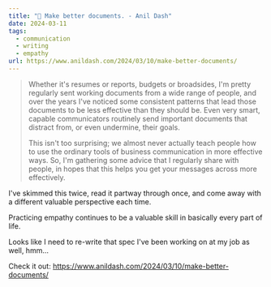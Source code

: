 ```yaml
---
title: "🔗 Make better documents. - Anil Dash"
date: 2024-03-11
tags:
  - communication
  - writing
  - empathy
url: https://www.anildash.com/2024/03/10/make-better-documents/
---
```


> Whether it's resumes or reports, budgets or broadsides, I'm pretty regularly sent working documents from a wide range of people, and over the years I've noticed some consistent patterns that lead those documents to be less effective than they should be. Even very smart, capable communicators routinely send important documents that distract from, or even undermine, their goals.
>
> This isn't too surprising; we almost never actually teach people how to use the ordinary tools of business communication in more effective ways. So, I'm gathering some advice that I regularly share with people, in hopes that this helps you get your messages across more effectively.

I've skimmed this twice, read it partway through once, and come away with a different valuable perspective each time.

Practicing empathy continues to be a valuable skill in basically every part of life.

Looks like I need to re-write that spec I've been working on at my job as well, hmm...

Check it out: https://www.anildash.com/2024/03/10/make-better-documents/